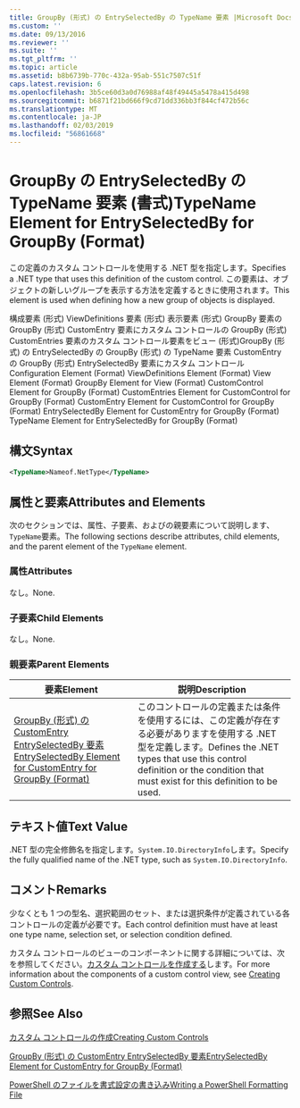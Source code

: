 ```yaml
---
title: GroupBy (形式) の EntrySelectedBy の TypeName 要素 |Microsoft Docs
ms.custom: ''
ms.date: 09/13/2016
ms.reviewer: ''
ms.suite: ''
ms.tgt_pltfrm: ''
ms.topic: article
ms.assetid: b8b6739b-770c-432a-95ab-551c7507c51f
caps.latest.revision: 6
ms.openlocfilehash: 3b5ce60d3a0d76988af48f49445a5478a415d498
ms.sourcegitcommit: b6871f21bd666f9cd71dd336bb3f844cf472b56c
ms.translationtype: MT
ms.contentlocale: ja-JP
ms.lasthandoff: 02/03/2019
ms.locfileid: "56861668"
---
```

# <a name="typename-element-for-entryselectedby-for-groupby-format"></a><span data-ttu-id="c8d0c-102">GroupBy の EntrySelectedBy の TypeName 要素 (書式)</span><span class="sxs-lookup"><span data-stu-id="c8d0c-102">TypeName Element for EntrySelectedBy for GroupBy (Format)</span></span>

<span data-ttu-id="c8d0c-103">この定義のカスタム コントロールを使用する .NET 型を指定します。</span><span class="sxs-lookup"><span data-stu-id="c8d0c-103">Specifies a .NET type that uses this definition of the custom control.</span></span> <span data-ttu-id="c8d0c-104">この要素は、オブジェクトの新しいグループを表示する方法を定義するときに使用されます。</span><span class="sxs-lookup"><span data-stu-id="c8d0c-104">This element is used when defining how a new group of objects is displayed.</span></span>

<span data-ttu-id="c8d0c-105">構成要素 (形式) ViewDefinitions 要素 (形式) 表示要素 (形式) GroupBy 要素の GroupBy (形式) CustomEntry 要素にカスタム コントロールの GroupBy (形式) CustomEntries 要素のカスタム コントロール要素をビュー (形式)GroupBy (形式) の EntrySelectedBy の GroupBy (形式) の TypeName 要素 CustomEntry の GroupBy (形式) EntrySelectedBy 要素にカスタム コントロール</span><span class="sxs-lookup"><span data-stu-id="c8d0c-105">Configuration Element (Format) ViewDefinitions Element (Format) View Element (Format) GroupBy Element for View (Format) CustomControl Element for GroupBy (Format) CustomEntries Element for CustomControl for GroupBy (Format) CustomEntry Element for CustomControl for GroupBy (Format) EntrySelectedBy Element for CustomEntry for GroupBy (Format) TypeName Element for EntrySelectedBy for GroupBy (Format)</span></span>

## <a name="syntax"></a><span data-ttu-id="c8d0c-106">構文</span><span class="sxs-lookup"><span data-stu-id="c8d0c-106">Syntax</span></span>

```xml
<TypeName>Nameof.NetType</TypeName>
```

## <a name="attributes-and-elements"></a><span data-ttu-id="c8d0c-107">属性と要素</span><span class="sxs-lookup"><span data-stu-id="c8d0c-107">Attributes and Elements</span></span>

<span data-ttu-id="c8d0c-108">次のセクションでは、属性、子要素、およびの親要素について説明します、`TypeName`要素。</span><span class="sxs-lookup"><span data-stu-id="c8d0c-108">The following sections describe attributes, child elements, and the parent element of the `TypeName` element.</span></span>

### <a name="attributes"></a><span data-ttu-id="c8d0c-109">属性</span><span class="sxs-lookup"><span data-stu-id="c8d0c-109">Attributes</span></span>

<span data-ttu-id="c8d0c-110">なし。</span><span class="sxs-lookup"><span data-stu-id="c8d0c-110">None.</span></span>

### <a name="child-elements"></a><span data-ttu-id="c8d0c-111">子要素</span><span class="sxs-lookup"><span data-stu-id="c8d0c-111">Child Elements</span></span>

<span data-ttu-id="c8d0c-112">なし。</span><span class="sxs-lookup"><span data-stu-id="c8d0c-112">None.</span></span>

### <a name="parent-elements"></a><span data-ttu-id="c8d0c-113">親要素</span><span class="sxs-lookup"><span data-stu-id="c8d0c-113">Parent Elements</span></span>

|<span data-ttu-id="c8d0c-114">要素</span><span class="sxs-lookup"><span data-stu-id="c8d0c-114">Element</span></span>|<span data-ttu-id="c8d0c-115">説明</span><span class="sxs-lookup"><span data-stu-id="c8d0c-115">Description</span></span>|
|-------------|-----------------|
|[<span data-ttu-id="c8d0c-116">GroupBy (形式) の CustomEntry EntrySelectedBy 要素</span><span class="sxs-lookup"><span data-stu-id="c8d0c-116">EntrySelectedBy Element for CustomEntry for GroupBy (Format)</span></span>](./entryselectedby-element-for-customentry-for-groupby-format.md)|<span data-ttu-id="c8d0c-117">このコントロールの定義または条件を使用するには、この定義が存在する必要がありますを使用する .NET 型を定義します。</span><span class="sxs-lookup"><span data-stu-id="c8d0c-117">Defines the .NET types that use this control definition or the condition that must exist for this definition to be used.</span></span>|

## <a name="text-value"></a><span data-ttu-id="c8d0c-118">テキスト値</span><span class="sxs-lookup"><span data-stu-id="c8d0c-118">Text Value</span></span>

<span data-ttu-id="c8d0c-119">.NET 型の完全修飾名を指定します。`System.IO.DirectoryInfo`します。</span><span class="sxs-lookup"><span data-stu-id="c8d0c-119">Specify the fully qualified name of the .NET type, such as `System.IO.DirectoryInfo`.</span></span>

## <a name="remarks"></a><span data-ttu-id="c8d0c-120">コメント</span><span class="sxs-lookup"><span data-stu-id="c8d0c-120">Remarks</span></span>

<span data-ttu-id="c8d0c-121">少なくとも 1 つの型名、選択範囲のセット、または選択条件が定義されている各コントロールの定義が必要です。</span><span class="sxs-lookup"><span data-stu-id="c8d0c-121">Each control definition must have at least one type name, selection set, or selection condition defined.</span></span>

<span data-ttu-id="c8d0c-122">カスタム コントロールのビューのコンポーネントに関する詳細については、次を参照してください。[カスタム コントロールを作成する](./creating-custom-controls.md)します。</span><span class="sxs-lookup"><span data-stu-id="c8d0c-122">For more information about the components of a custom control view, see [Creating Custom Controls](./creating-custom-controls.md).</span></span>

## <a name="see-also"></a><span data-ttu-id="c8d0c-123">参照</span><span class="sxs-lookup"><span data-stu-id="c8d0c-123">See Also</span></span>

[<span data-ttu-id="c8d0c-124">カスタム コントロールの作成</span><span class="sxs-lookup"><span data-stu-id="c8d0c-124">Creating Custom Controls</span></span>](./creating-custom-controls.md)

[<span data-ttu-id="c8d0c-125">GroupBy (形式) の CustomEntry EntrySelectedBy 要素</span><span class="sxs-lookup"><span data-stu-id="c8d0c-125">EntrySelectedBy Element for CustomEntry for GroupBy (Format)</span></span>](./entryselectedby-element-for-customentry-for-groupby-format.md)

[<span data-ttu-id="c8d0c-126">PowerShell のファイルを書式設定の書き込み</span><span class="sxs-lookup"><span data-stu-id="c8d0c-126">Writing a PowerShell Formatting File</span></span>](./writing-a-powershell-formatting-file.md)
